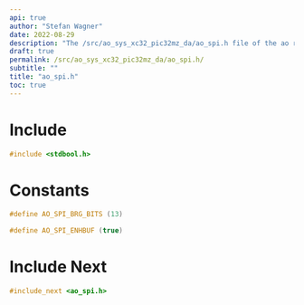 ```yaml
---
api: true
author: "Stefan Wagner"
date: 2022-08-29
description: "The /src/ao_sys_xc32_pic32mz_da/ao_spi.h file of the ao real-time operating system."
draft: true
permalink: /src/ao_sys_xc32_pic32mz_da/ao_spi.h/
subtitle: ""
title: "ao_spi.h"
toc: true
---
```


# Include

```c
#include <stdbool.h>
```

# Constants

```c
#define AO_SPI_BRG_BITS (13)
```

```c
#define AO_SPI_ENHBUF (true)
```

# Include Next

```c
#include_next <ao_spi.h>
```

